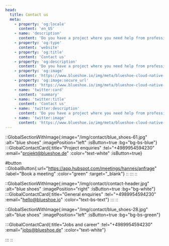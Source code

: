 ```yaml
---
head:
  title: Contact us
  meta:
    - property: 'og:locale'
      content: 'en_US'
    - name: 'description'
      content: 'Do you have a project where you need help from professionals?  Get in toch with us! phone: 089 954594 230 I mail: projekt@blueshoe.de'
    - property: 'og:type'
      content: 'website'
    - property: 'og:title'
      content: 'Contact us'
    - property: 'og:description'
      content: 'Do you have a project where you need help from professionals?  Get in toch with us! phone: 089 954594 230 I mail: projekt@blueshoe.de'
    - property: 'og:image'
      content: 'https://www.blueshoe.io/img/meta/blueshoe-cloud-native-devlopment.png'
    - property: 'og:image:secure_url'
      content: 'https://www.blueshoe.io/img/meta/blueshoe-cloud-native-devlopment.png'
    - name: 'twitter:card'
      content: 'summary'
    - name: 'twitter:title'
      content: 'Contact us'
    - name: 'twitter:description'
      content: 'Do you have a project where you need help from professionals?  Get in toch with us! phone: 089 954594 230 I mail: projekt@blueshoe.de'
    - name: 'twitter:image'
      content: 'https://www.blueshoe.io/img/meta/blueshoe-cloud-native-devlopment.png'
---
```


::GlobalSectionWithImage{:image="/img/contact/blue_shoes-61.jpg" :alt="blue shoes" :imagePosition="left" :isButton=true :bg="bg-bs-blue"}
:::GlobalContactCard{:title="Project enquiries" :tel="+4989954594230" :email="projekt@blueshoe.de" :color="text-white" :isButton=true}

#button
::GlobalButton{:url="https://app.hubspot.com/meetings/hannes/anfrage" :label="Book a meeting" :color="green" :target="_blank"}
::
:::
::

::GlobalSectionWithImage{:image="/img/contact/contact-header.jpg" :alt="blue shoes" :imagePosition="right" :isButton=true :bg="bg-white"}
:::GlobalContactCard{:title="General enquiries" :tel="+4989954594230" :email="hello@blueshoe.io" :color="text-bs-text"}
:::
::

::GlobalSectionWithImage{:image="/img/contact/blue_shoes-28.jpg" :alt="blue shoes" :imagePosition="left" :isButton=true :bg="bg-bs-green"}

:::GlobalContactCard{:title="Jobs and career" :tel="+4989954594230" :email="jobs@blueshoe.de" :color="text-white"}

:::
::


